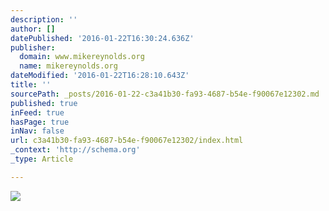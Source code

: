 ```yaml
---
description: ''
author: []
datePublished: '2016-01-22T16:30:24.636Z'
publisher:
  domain: www.mikereynolds.org
  name: mikereynolds.org
dateModified: '2016-01-22T16:28:10.643Z'
title: ''
sourcePath: _posts/2016-01-22-c3a41b30-fa93-4687-b54e-f90067e12302.md
published: true
inFeed: true
hasPage: true
inNav: false
url: c3a41b30-fa93-4687-b54e-f90067e12302/index.html
_context: 'http://schema.org'
_type: Article

---
```

![](http://static1.squarespace.com/static/550a5554e4b069a290661b8d/558ae12be4b00d8fbb67a62e/558ae180e4b08352dcfa7ab4/1435165061907/_DSC5874.jpg?format=2500w)